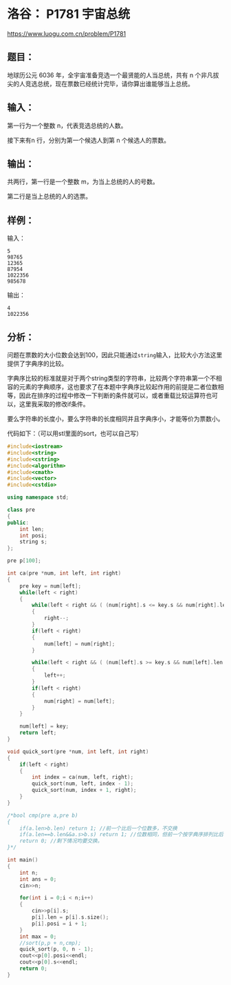 # 洛谷： P1781 宇宙总统

https://www.luogu.com.cn/problem/P1781

## 题目：

地球历公元 6036 年，全宇宙准备竞选一个最贤能的人当总统，共有 n 个非凡拔尖的人竞选总统，现在票数已经统计完毕，请你算出谁能够当上总统。

## 输入：

第一行为一个整数 n，代表竞选总统的人数。

接下来有n 行，分别为第一个候选人到第 n 个候选人的票数。

## 输出：

共两行，第一行是一个整数 m，为当上总统的人的号数。

第二行是当上总统的人的选票。

## 样例：

输入：

    5
    98765
    12365
    87954
    1022356
    985678

输出：

    4
    1022356

## 分析：

问题在票数的大小位数会达到100，因此只能通过```string```输入，比较大小方法这里提供了字典序的比较。

字典序比较的标准就是对于两个string类型的字符串，比较两个字符串第一个不相容的元素的字典顺序，这也要求了在本题中字典序比较起作用的前提是二者位数相等，因此在排序的过程中修改一下判断的条件就可以，或者重载比较运算符也可以，这里我采取的修改if条件。

要么字符串的长度小，要么字符串的长度相同并且字典序小，才能等价为票数小。

代码如下：（可以用stl里面的sort，也可以自己写）

```cpp
#include<iostream>
#include<string>
#include<cstring>
#include<algorithm>
#include<cmath>
#include<vector>
#include<cstdio>

using namespace std;

class pre
{
public:
    int len;
    int posi;
    string s;
};

pre p[100];

int ca(pre *num, int left, int right)
{
    pre key = num[left];
    while(left < right)
    {
        while(left < right && ( (num[right].s <= key.s && num[right].len == key.len) || num[right].len < key.len) )
        {
            right--;
        }
        if(left < right)
        {
            num[left] = num[right];
        }

        while(left < right && ( (num[left].s >= key.s && num[left].len == key.len) || num[left].len > key.len) )
        {
            left++;
        }
        if(left < right)
        {
            num[right] = num[left];
        }
    }

    num[left] = key;
    return left;
}

void quick_sort(pre *num, int left, int right)
{
    if(left < right)
    {
        int index = ca(num, left, right);
        quick_sort(num, left, index - 1);
        quick_sort(num, index + 1, right);
    }
}

/*bool cmp(pre a,pre b)
{
    if(a.len>b.len) return 1; //前一个比后一个位数多，不交换
    if(a.len==b.len&&a.s>b.s) return 1; //位数相同，但前一个按字典序排列比后一个大，也不交换。
    return 0; //剩下情况均要交换。
}*/

int main()
{
    int n;
    int ans = 0;
    cin>>n;

    for(int i = 0;i < n;i++)
    {
        cin>>p[i].s;
        p[i].len = p[i].s.size();
        p[i].posi = i + 1;
    }
    int max = 0;
    //sort(p,p + n,cmp); 
    quick_sort(p, 0, n - 1);
    cout<<p[0].posi<<endl;
    cout<<p[0].s<<endl;
    return 0;
}
```
